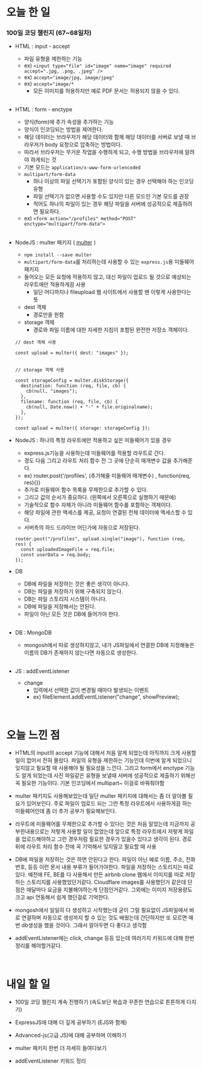 # 오늘 한 일

### 100일 코딩 챌린지 (67~68일차)

- HTML : input - accept

  - 파일 유형을 제한하는 기능
  - ex) `<input type="file" id="image" name="image" required accept=".jpg, .png, .jpeg" />`
  - ex) `accept="image/jpg, image/jpeg"`
  - ex) `accept="image/*`
    - 모든 이미지를 허용하지만 예로 PDF 문서는 허용되지 않을 수 있다.

  <br />

- HTML : form - enctype

  - 양식(form)에 추가 속성을 추가하는 기능
  - 양식이 인코딩되는 방법을 제어한다.
  - 해당 데이터는 브라우저가 해당 데이터와 함께 해당 데이터를 서버로 보낼 때 브라우저가 body 요청으로 압축하는 방법이다.
  - 따라서 브라우저는 무거운 작업을 수행하게 되고, 수행 방법을 브라우저에 알려야 하게되는 것
  - 기본 모드는 `application/x-www-form-urlencoded`
  - `multipart/form-data`
    - 하나 이상의 파일 선택기가 포함된 양식이 있는 경우 선택해야 하는 인코딩 유형
    - 파일 선택기가 없으면 사용할 수도 있지만 다른 모드인 기본 모드를 권장
    - 적어도 하나의 파일이 있는 경우 해당 파일을 서버에 성공적으로 제출하려면 필요하다.
  - ex) `<form action="/profiles" method="POST" enctype="multipart/form-data">`

  <br />

- NodeJS : multer 패키지 ( [multer](https://www.npmjs.com/package/multer) )

  - `npm install --save multer`
  - `multipart/form-data`를 처리하는데 사용할 수 있는 `express.js`용 미들웨어 패키지
  - 들어오는 모든 요청에 적용하지 않고, 대신 파일이 업로드 될 것으로 예상되는 라우트에만 적용하게끔 사용
    - 일단 어디까지나 fileupload 웹 사이트에서 사용할 땐 이렇게 사용한다는 뜻
  - dest 객체
    - 경로만을 원함
  - storage 객체
    - 경로와 파일 이름에 대한 자세한 지침이 포함된 완전한 저장소 객체이다.

  ```
  // dest 객체 사용

  const upload = multer({ dest: "images" });


  // storage 객체 사용

  const storageConfig = multer.diskStorage({
    destination: function (req, file, cb) {
      cb(null, "images");
    },
    filename: function (req, file, cb) {
      cb(null, Date.now() + "-" + file.originalname);
    },
  });

  const upload = multer({ storage: storageConfig });
  ```

- NodeJS : 하나의 특정 라우트에만 적용하고 싶은 미들웨어가 있을 경우

  - express.js기능을 사용하는데 미들웨어를 적용할 라우트로 간다.
  - 경도 다음 그리고 라우트 처리 함수 전 그 곳에 단순히 매개변수 값을 추가해준다.
  - ex) router.post('/profiles', (추가해줄 미들웨어 매개변수) , function(req, res){})
  - 추가로 미들웨어 함수 목록을 무제한으로 추가할 수 있다.
  - 그리고 값의 순서가 중요하다. (왼쪽에서 오른쪽으로 실행하기 때문에)
  - 기술적으로 함수 자체가 아니라 미들웨어 함수를 포함하는 객체이다.
  - 해당 파일에 관한 액세스를 제공, 요청이 연결된 전체 데이터에 액세스할 수 있다.
  - 서버측의 하드 드라이브 어딘가에 자동으로 저장된다.

  ```
  router.post("/profiles", upload.single("image"), function (req, res) {
    const uploadedImageFile = req.file;
    const userData = req.body;
  });
  ```

- DB

  - DB에 파일을 저장하는 것은 좋은 생각이 아니다.
  - DB는 파일을 저장하기 위해 구축되지 않는다.
  - DB는 파일 스토리지 시스템이 아니다.
  - DB에 파일을 저장해서는 안된다.
  - 파일이 아닌 모든 것은 DB에 들어가야 한다.

  <br />

- DB : MongoDB

  - mongosh에서 따로 생성하지않고, 내가 JS파일에서 연결한 DB에 지정해놓은 이름의 DB가 존재하지 않는다면 자동으로 생성한다.

  <br />

- JS : addEventListener

  - change
    - 입력에서 선택한 값이 변경될 때마다 발생되는 이벤트
    - ex) fileElement.addEventListener("change", showPreview);

<br />

# 오늘 느낀 점

- HTML의 input의 accept 기능에 대해서 처음 알게 되었는데 아직까지 크게 사용할 일이 없어서 전혀 몰랐다. 파일의 유형을 제한하는 기능인데 이번에 알게 되었으니 잊지않고 필요할 때 사용해야 될 필요성을 느낀다. 그리고 form에서 enctype 기능도 알게 되었는데 사진 파일같은 유형을 보낼때 서버에 성공적으로 제출하기 위해선 꼭 필요한 기능이다. 기본 인코딩에서 multipart~ 이걸로 바꿔줘야함

- multer 패키지도 사용해보았는데 일단 multer 패키지에 대해서는 좀 더 알아볼 필요가 있어보인다. 주로 파일이 업로드 되는 그런 특정 라우트에서 사용하게끔 하는 미들웨어인데 좀 더 추가 공부가 필요해보인다.

- 라우트에 미들웨어를 무제한으로 추가할 수 있다는 것은 처음 알았는데 지금까지 공부한내용으로는 저렇게 사용할 일이 없었는데 앞으로 특정 라우트에서 저렇게 파일을 업로드해야하고 그런 경우처럼 필요한 경우가 있을수 있다고 생각이 된다. 경로 뒤에 라우트 처리 함수 전에 꼭 기억해서 잊지말고 필요할 때 사용

- DB에 파일을 저장하는 것은 하면 안된다고 한다. 파일이 아닌 예로 이름, 주소, 전화번호, 등등 이런 문서 내용 부류가 들어가야한다. 파일을 저장하는 스토리지는 따로 있다. 예전에 FE, BE를 다 사용해서 만든 airbnb clone 웹에서 이미지를 따로 저장하는 스토리지를 사용했었던거같다. Cloudflare images를 사용했던거 같은데 단점은 매달마다 요금을 지불해야하는게 단점인거같다. 그외에는 이미지 저장용량도 크고 api 연동해서 쉽게 했던걸로 기억한다.

- mongosh에서 일일히 다 생성하고 시작했는데 굳이 그럴 필요없이 JS파일에서 바로 연결하며 자동으로 생성까지 할 수 있는 것도 배웠는데 간단하지만 또 모르면 매번 db생성을 했을 것이다. 그래서 알아두면 다 좋다고 생각함

- addEventListener에는 click, change 등등 있는데 여러가지 키워드에 대해 한번 정리를 해야할거같다.

<br />

# 내일 할 일

- 100일 코딩 챌린지 계속 진행하기 (속도보단 복습과 꾸준한 연습으로 튼튼하게 다지기)

- ExpressJS에 대해 더 깊게 공부하기 (EJS와 함께)

- Advanced-js(고급 JS)에 대해 공부하며 이해하기

- multer 패키지 한번 더 자세히 들여다보기

- addEventListener 키워드 정리
